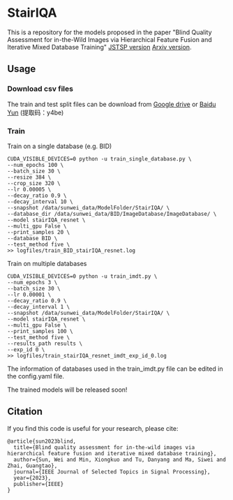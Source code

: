 # StairIQA
This is a repository for the models proposed in the paper "Blind Quality Assessment for in-the-Wild Images via Hierarchical Feature Fusion and Iterative Mixed Database Training" [JSTSP version](https://ieeexplore.ieee.org/abstract/document/10109108) [Arxiv version](https://arxiv.org/abs/2105.14550).

## Usage
### Download csv files
The train and test split files can be download from [Google drive](https://drive.google.com/file/d/121evqfjcsUwb014sOhl0mq7gMmaPuzpu/view?usp=sharing) or [Baidu Yun](https://pan.baidu.com/s/17zOm49cxZzhSqQCcsDv4jQ) (提取码：y4be)

### Train

Train on a single database (e.g. BID)
```
CUDA_VISIBLE_DEVICES=0 python -u train_single_database.py \
--num_epochs 100 \
--batch_size 30 \
--resize 384 \
--crop_size 320 \
--lr 0.00005 \
--decay_ratio 0.9 \
--decay_interval 10 \
--snapshot /data/sunwei_data/ModelFolder/StairIQA/ \
--database_dir /data/sunwei_data/BID/ImageDatabase/ImageDatabase/ \
--model stairIQA_resnet \
--multi_gpu False \
--print_samples 20 \
--database BID \
--test_method five \
>> logfiles/train_BID_stairIQA_resnet.log
```

Train on multiple databases
```
CUDA_VISIBLE_DEVICES=0 python -u train_imdt.py \
--num_epochs 3 \
--batch_size 30 \
--lr 0.00001 \
--decay_ratio 0.9 \
--decay_interval 1 \
--snapshot /data/sunwei_data/ModelFolder/StairIQA/ \
--model stairIQA_resnet \
--multi_gpu False \
--print_samples 100 \
--test_method five \
--results_path results \
--exp_id 0 \
>> logfiles/train_stairIQA_resnet_imdt_exp_id_0.log
```

The information of databases used in the train_imdt.py file can be edited in the config.yaml file.

The trained models will be released soon!

## Citation
If you find this code is useful for your research, please cite:
```
@article{sun2023blind,
  title={Blind quality assessment for in-the-wild images via hierarchical feature fusion and iterative mixed database training},
  author={Sun, Wei and Min, Xiongkuo and Tu, Danyang and Ma, Siwei and Zhai, Guangtao},
  journal={IEEE Journal of Selected Topics in Signal Processing},
  year={2023},
  publisher={IEEE}
}
```
